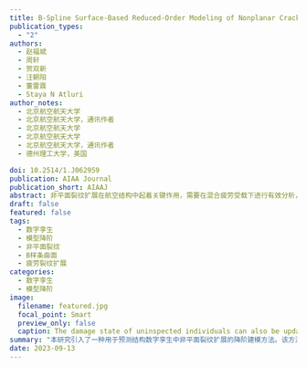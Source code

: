 ```yaml
---
title: B-Spline Surface-Based Reduced-Order Modeling of Nonplanar Crack Growth in Structural Digital Twins
publication_types:
  - "2"
authors:
  - 赵福斌
  - 周轩
  - 贺双新
  - 汪朝阳
  - 董雷霆
  - Staya N Atluri
author_notes:
  - 北京航空航天大学
  - 北京航空航天大学，通讯作者
  - 北京航空航天大学
  - 北京航空航天大学
  - 北京航空航天大学，通讯作者
  - 德州理工大学，美国

doi: 10.2514/1.J062959
publication: AIAA Journal
publication_short: AIAAJ
abstract: 非平面裂纹扩展在航空结构中起着关键作用，需要在混合疲劳受载下进行有效分析，以评估结构的完整性。本研究引入了一种用于预测结构数字孪生中非平面裂纹扩展的降阶建模（ROM）方法。该方法的优势在于使用B样条曲面来表示整个裂纹表面形态，更好地捕捉了其对裂纹扩展的影响。采用对称Galerkin边界元法 - 有限元法耦合方法作为全阶方法来生成裂纹数据库。裂纹表面的等参坐标和应力强度因子分别用于ROM的训练输入和输出，该过程集成了K均值聚类、主成分分析和高斯过程回归。提出的方法使用类似旋翼轴的部件进行了演示。结果显示与基于裂纹前沿的ROM相比，其具有优异的断裂力学参数预测能力。此外，该方法的效率比全阶仿真高出三个数量级，使其能够与蒙特卡洛等方法耦合，用于概率裂纹扩展分析。未来工作包括将我们的方法集成到数字孪生的概率框架中。
draft: false
featured: false
tags:
  - 数字孪生
  - 模型降阶
  - 非平面裂纹
  - B样条曲面
  - 疲劳裂纹扩展
categories:
  - 数字孪生
  - 模型降阶
image:
  filename: featured.jpg
  focal_point: Smart
  preview_only: false
  caption: The damage state of uninspected individuals can also be updated by the inspection of other individuals and the coupling of Copula functions.
summary: "本研究引入了一种用于预测结构数字孪生中非平面裂纹扩展的降阶建模方法。该方法的优势在于使用B样条曲面来表示整个裂纹表面形态，更好地捕捉了其对裂纹扩展的影响。"
date: 2023-09-13
---
```

